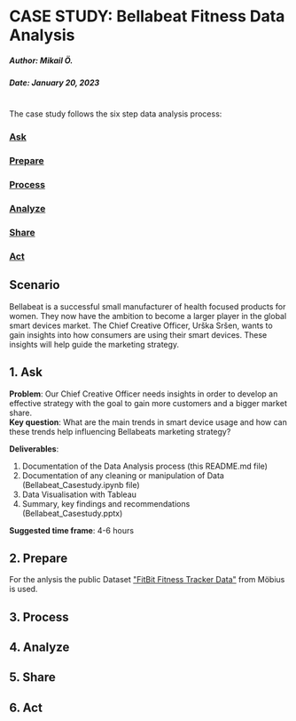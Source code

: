 # CASE STUDY: Bellabeat Fitness Data Analysis 
##### Author: Mikail Ö.


##### Date: January 20, 2023


#
The case study follows the six step data analysis process:

### [Ask](#1-ask)
### [Prepare](#2-prepare)
### [Process](#3-process)
### [Analyze](#4-analyze)
### [Share](#5-share)
### [Act](#6-act)

## Scenario
Bellabeat is a successful small manufacturer of health focused products for women. They now have the ambition to become a larger player in the global smart devices market. The Chief Creative Officer, Urška Sršen, wants to gain insights into how consumers are using their smart devices. These insights will help guide the marketing strategy.
 
## 1. Ask

**Problem**: Our Chief Creative Officer needs insights in order to develop an effective strategy with the goal to gain more customers and a bigger market share.   
**Key question**: What are the main trends in smart device usage and how can these trends help influencing Bellabeats marketing strategy?

**Deliverables**:<br> 
1. Documentation of the Data Analysis process (this README.md file)<br>
2. Documentation of any cleaning or manipulation of Data (Bellabeat_Casestudy.ipynb file)<br>
3. Data Visualisation with Tableau <br>
4. Summary, key findings and recommendations (Bellabeat_Casestudy.pptx)<br>

**Suggested time frame**: 4-6 hours

## 2. Prepare 
For the anlysis the public Dataset ["FitBit Fitness Tracker Data"](https://www.kaggle.com/datasets/arashnic/fitbit) from Möbius is used.

## 3. Process

## 4. Analyze

## 5. Share 

## 6. Act
